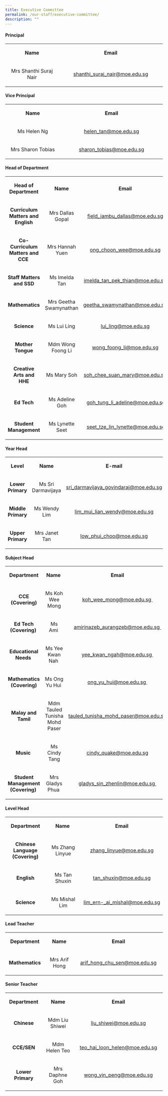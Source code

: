 ```yaml
---
title: Executive Committee
permalink: /our-staff/executive-committee/
description: ""
---
```

<h4><strong>Principal</strong></h4>
<table width="0">
<tbody>
<tr>
<td style="text-align: center;" width="208">
<p><strong>Name</strong></p>
</td>
<td style="text-align: center;" width="359">
<p><strong>Email</strong></p>
</td>
</tr>
<tr>
<td style="text-align: center;" width="208">
<p>Mrs Shanthi Suraj Nair</p>
</td>
<td style="text-align: center;" width="359">
<p><a href="mailto:shanthi_suraj_nair@moe.edu.sg" target="">shanthi_suraj_nair@moe.edu.sg</a></p>
</td>
</tr>
</tbody>
</table>
<h4><strong>Vice Principal</strong></h4>
<table width="0">
<tbody>
<tr>
<td style="text-align: center;" width="208">
<p><strong>Name</strong></p>
</td>
<td style="text-align: center;" width="359">
<p><strong>Email</strong></p>
</td>
</tr>
<tr>
<td style="text-align: center;" width="208">
<p>Ms Helen Ng</p>
</td>
<td style="text-align: center;" width="359">
<p><a href="mailto:helen_tan@moe.edu.sg" target="">helen_tan@moe.edu.sg</a></p>
</td>
</tr>
<tr>
<td style="text-align: center;" width="208">
<p>Mrs Sharon Tobias</p>
</td>
<td style="text-align: center;" width="359">
<p><a href="mailto:sharon_tobias@moe.edu.sg" target="">sharon_tobias@moe.edu.sg</a></p>
</td>
</tr>
</tbody>
</table>
<h4><strong>Head of Department</strong></h4>
<table width="0">
<tbody>
<tr>
<td style="text-align: center;" width="160">
<p><strong>Head of Department</strong></p>
</td>
<td style="text-align: center;" width="208">
<p><strong>Name</strong></p>
</td>
<td style="text-align: center;" width="350">
<p><strong>Email</strong></p>
</td>
</tr>
<tr>
<td style="text-align: center;" width="160">
<p><strong>Curriculum Matters and English</strong></p>
</td>
<td style="text-align: center;" width="208">
<p>Mrs Dallas Gopal</p>
</td>
<td style="text-align: center;" width="350">
<p><a href="mailto:field_jambu_dallas@moe.edu.sg" target="">field_jambu_dallas@moe.edu.sg</a></p>
</td>
</tr>
<tr>
<td style="text-align: center;" width="160">
<p><strong>Co-Curriculum Matters and CCE&nbsp;</strong></p>
</td>
<td style="text-align: center;" width="208">
<p>Mrs Hannah Yuen</p>
</td>
<td style="text-align: center;" width="350">
<p><a href="mailto:ong_choon_wee@moe.edu.sg" target="">ong_choon_wee@moe.edu.sg</a></p>
</td>
</tr>
<tr>
<td style="text-align: center;" width="160">
<p><strong>Staff Matters and SSD</strong></p>
</td>
<td style="text-align: center;" width="208">
<p>Ms Imelda Tan</p>
</td>
<td style="text-align: center;" width="350">
<p><a href="mailto:imelda_tan_pek_thian@moe.edu.sg" target="">imelda_tan_pek_thian@moe.edu.sg</a></p>
</td>
</tr>
<tr>
<td style="text-align: center;" width="160">
<p><strong>Mathematics</strong></p>
</td>
<td style="text-align: center;" width="208">
<p>Mrs Geetha Swamynathan</p>
</td>
<td style="text-align: center;" width="350">
<p><a href="mailto:geetha_swamynathan@moe.edu.sg" target="">geetha_swamynathan@moe.edu.sg</a></p>
</td>
</tr>
<tr>
<td style="text-align: center;" width="160">
<p><strong>Science</strong></p>
</td>
<td style="text-align: center;" width="208">
<p>Ms Lui Ling</p>
</td>
<td style="text-align: center;" width="350">
<p><a href="mailto:lui_ling@moe.edu.sg" target="">lui_ling@moe.edu.sg</a></p>
</td>
</tr>
<tr>
<td style="text-align: center;" width="160">
<p><strong>Mother Tongue</strong></p>
</td>
<td style="text-align: center;" width="208">
<p>Mdm Wong Foong Li</p>
</td>
<td style="text-align: center;" width="350">
<p><a href="mailto:wong_foong_li@moe.edu.sg" target="">wong_foong_li@moe.edu.sg</a></p>
</td>
</tr>
<tr>
<td style="text-align: center;" width="160">
<p><strong>Creative Arts and HHE</strong></p>
</td>
<td style="text-align: center;" width="208">
<p>Ms Mary Soh</p>
</td>
<td style="text-align: center;" width="350">
<p><a href="mailto:soh_chee_suan_mary@moe.edu.sg" target="">soh_chee_suan_mary@moe.edu.sg</a></p>
</td>
</tr>
<tr>
<td style="text-align: center;" width="160">
<p><strong>Ed Tech</strong></p>
</td>
<td style="text-align: center;" width="208">
<p>Ms Adeline Goh</p>
</td>
<td style="text-align: center;" width="350">
<p>&nbsp;<a href="mailto:goh_tung_li_adeline@moe.edu.sg" target="">goh_tung_li_adeline@moe.edu.sg</a></p>
</td>
</tr>
	<tr>
<td style="text-align: center;" width="160">
<p><strong>Student Management</strong></p>
</td>
<td style="text-align: center;" width="208">
<p>Ms Lynette Seet</p>
</td>
<td style="text-align: center;" width="350">
<p>&nbsp;<a href="mailto:seet_tze_lin_lynette@moe.edu.sg" target="">seet_tze_lin_lynette@moe.edu.sg</a></p>
</td>
</tr>
</tbody>
</table>
<h4><strong>Year Head</strong></h4>
<table width="0">
<tbody>
<tr>
<td style="text-align: center;" width="153">
<p><strong>Level</strong></p>
</td>
<td style="text-align: center;" width="208">
<p><strong>Name</strong></p>
</td>
<td style="text-align: center;" width="350">
<p><strong>E-mail</strong></p>
</td>
</tr>
<tr>
<td style="text-align: center;">
<p><strong>Lower Primary </strong></p>
</td>
<td style="text-align: center;">
<p>Ms Sri Darmavijaya</p>
</td>
<td style="text-align: center;">
<p><a href="mailto:sri_darmavijaya_govindaraj@moe.edu.sg" target="">sri_darmavijaya_govindaraj@moe.edu.sg</a></p>
</td>
</tr>
<tr>
<td style="text-align: center;" width="153">
<p><strong>Middle Primary</strong></p>
</td>
<td style="text-align: center;" width="208">
<p>Ms Wendy Lim</p>
</td>
<td style="text-align: center;" width="350">
<p><a href="mailto:lim_mui_lian_wendy@moe.edu.sg" target="">lim_mui_lian_wendy@moe.edu.sg</a></p>
</td>
</tr>
<tr>
<td style="text-align: center;" width="153">
<p><strong>Upper Primary</strong></p>
</td>
<td style="text-align: center;" width="208">
<p>Mrs Janet Tan</p>
</td>
<td style="text-align: center;" width="350">
<p><a href="mailto:low_phui_choo@moe.edu.sg" target="">low_phui_choo@moe.edu.sg</a></p>
</td>
</tr>
</tbody>
</table>
<h4><strong>Subject Head</strong></h4>
<table width="0">
<tbody>
<tr>
<td style="text-align: center;" width="160">
<p><strong>Department</strong></p>
</td>
<td style="text-align: center;" width="208">
<p><strong>Name&nbsp;</strong></p>
</td>
<td style="text-align: center;" width="340">
<p><strong>Email</strong></p>
</td>
</tr>
<tr>
<td style="text-align: center;" width="160">
<p><strong>CCE (Covering)</strong></p>
</td>
<td style="text-align: center;" width="208">
<p>Ms Koh Wee Mong</p>
</td>
<td style="text-align: center;" width="340">
<p><a href="mailto:koh_wee_mong@moe.edu.sg" target="">koh_wee_mong@moe.edu.sg&nbsp;</a></p>
</td>
</tr>
<tr>
<td style="text-align: center;">
<p><strong>Ed Tech (Covering)&nbsp;</strong></p>
</td>
<td style="text-align: center;">
<p> Ms Ami&nbsp;</p>
</td>
<td style="text-align: center;">
<p><a href="mailto:amirinazeb_aurangzeb@moe.edu.sg" target="">amirinazeb_aurangzeb@moe.edu.sg&nbsp;</a></p>
</td>
</tr>
<tr>
<td style="text-align: center;">
<p><strong>Educational Needs&nbsp;</strong></p>
</td>
<td style="text-align: center;">
<p> Ms Yee Kwan Nah&nbsp;</p>
</td>
<td style="text-align: center;">
<p><a href="mailto:yee_kwan_ngah@moe.edu.sg" target="">yee_kwan_ngah@moe.edu.sg&nbsp;</a></p>
</td>
</tr>
<tr>
<td style="text-align: center;">
<p><strong>Mathematics (Covering)</strong></p>
</td>
<td style="text-align: center;">
<p>Ms Ong Yu Hui&nbsp;</p>
</td>
<td style="text-align: center;">
<p><a href="mailto:ong_yu_hui@moe.edu.sg" target="">ong_yu_hui@moe.edu.sg&nbsp;</a></p>
</td>
</tr>
<tr>
<td style="text-align: center;" width="160">
<p><strong>Malay and Tamil</strong></p>
</td>
<td style="text-align: center;" width="208">
<p>Mdm Tauled Tunisha Mohd Paser</p>
</td>
<td style="text-align: center;" width="340">
<p><a href="mailto:tauled_tunisha_mohd_paser@moe.edu.sg" target="">tauled_tunisha_mohd_paser@moe.edu.sg</a></p>
</td>
</tr>
<tr>
<td style="text-align: center;">
<p><strong>Music&nbsp;</strong></p>
</td>
<td style="text-align: center;">
<p>Ms Cindy Tang</p>
</td>
<td style="text-align: center;">
<p><a href="mailto:cindy_quake@moe.edu.sg" target="">cindy_quake@moe.edu.sg </a></p>
</td>
</tr>
<tr>
<td style="text-align: center;">
<p><strong>Student Management (Covering)&nbsp;</strong></p>
</td>
<td style="text-align: center;">
<p>Mrs Gladys Phua&nbsp;</p>
</td>
<td style="text-align: center;">
<p><a href="mailto:gladys_sin_zhenlin@moe.edu.sg" target="">gladys_sin_zhenlin@moe.edu.sg&nbsp;</a></p>
</td>
</tr>
</tbody>
</table>
<h4><strong>Level Head</strong></h4>
<table width="0">
<tbody>
<tr>
<td style="text-align: center;" width="160">
<p><strong>Department</strong></p>
</td>
<td style="text-align: center;" width="208">
<p><strong>Name&nbsp;</strong></p>
</td>
<td style="text-align: center;" width="350">
<p><strong>Email</strong></p>
</td>
</tr>
<tr>
<td style="text-align: center;">
<p><strong>Chinese Language (Covering)</strong></p>
</td>
<td style="text-align: center;">
<p>Ms Zhang Linyue</p>
</td>
<td style="text-align: center;">
<p><a href="mailto:zhang_linyue@moe.edu.sg" target="">zhang_linyue@moe.edu.sg</a></p>
</td>
</tr>
<tr>
<td style="text-align: center;" width="160">
<p><strong>English </strong></p>
</td>
<td style="text-align: center;" width="208">
<p>Ms Tan Shuxin</p>
</td>
<td style="text-align: center;" width="350">
<p><a href="mailto:tan_shuxin@moe.edu.sg" target="">tan_shuxin@moe.edu.sg</a></p>
</td>
</tr>
<tr>
<td style="text-align: center;">
<p><strong>Science</strong></p>
</td>
<td style="text-align: center;">
<p>Ms Mishal Lim</p>
</td>
<td style="text-align: center;">
<p><a href="mailto:lim_ern-_ai_mishal@moe.edu.sg" target="">lim_ern-_ai_mishal@moe.edu.sg</a></p>
</td>
</tr>
</tbody>
</table>
<h4><strong>Lead Teacher</strong></h4>
<table width="0">
<tbody>
<tr>
<td style="text-align: center;" width="137">
<p><strong>Department</strong></p>
</td>
<td style="text-align: center;" width="208">
<p><strong>Name</strong></p>
</td>
<td style="text-align: center;" width="359">
<p><strong>Email</strong></p>
</td>
</tr>
<tr>
<td style="text-align: center;" width="137">
<p><strong>Mathematics</strong></p>
</td>
<td style="text-align: center;" width="208">
<p>Mrs Arif Hong</p>
</td>
<td style="text-align: center;" width="359">
<p><a href="mailto:arif_hong_chu_sen@moe.edu.sg" target="">arif_hong_chu_sen@moe.edu.sg</a></p>
</td>
</tr>
</tbody>
</table>
<h4><strong>Senior Teacher</strong></h4>
<table width="0">
<tbody>
<tr>
<td style="text-align: center;" width="142">
<p><strong>Department</strong></p>
</td>
<td style="text-align: center;" width="208">
<p><strong>Name</strong></p>
</td>
<td style="text-align: center;" width="359">
<p><strong>Email</strong></p>
</td>
</tr>
<tr>
<td style="text-align: center;" width="142">
<p><strong>Chinese</strong></p>
</td>
<td style="text-align: center;" width="208">
<p>Mdm Liu Shiwei</p>
</td>
<td style="text-align: center;" width="359">
<p><a href="mailto:liu_shiwei@moe.edu.sg" target="">liu_shiwei@moe.edu.sg</a></p>
</td>
</tr>
<tr>
<td style="text-align: center;">
<p><strong>CCE/SEN</strong></p>
</td>
<td style="text-align: center;">
<p>Mdm Helen Teo</p>
</td>
<td style="text-align: center;">
<p><a href="mailto:teo_hai_loon_helen@moe.edu.sg" target="">teo_hai_loon_helen@moe.edu.sg</a></p>
</td>
</tr>
<tr>
<td style="text-align: center;" width="142">
<p><strong>Lower Primary</strong></p>
</td>
<td style="text-align: center;" width="208">
<p>Mrs Daphne Goh</p>
</td>
<td style="text-align: center;" width="359">
<p><a href="mailto:wong_yin_peng@moe.edu.sg" target="">wong_yin_peng@moe.edu.sg</a></p>
</td>
</tr>
</tbody>
</table>